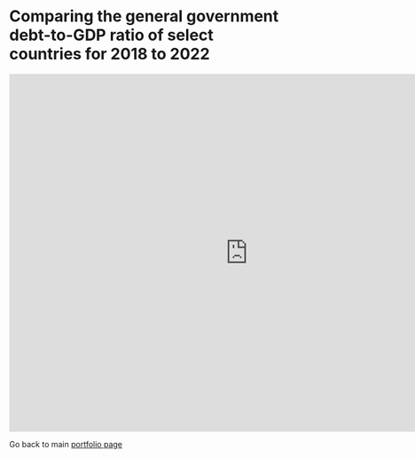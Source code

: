 # Comparing the general government debt-to-GDP ratio of select countries for 2018 to 2022

<iframe src="https://data.oecd.org/chart/7b5v" width="860" height="645" style="border: 0" mozallowfullscreen="true" webkitallowfullscreen="true" allowfullscreen="true"><a href="https://data.oecd.org/chart/7b5v" target="_blank">OECD Chart: General government debt, Total, % of GDP, Annual, 2022</a></iframe>

Go back to main [portfolio page](README.md)
